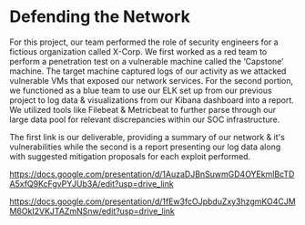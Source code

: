 # Defending the Network
For this project, our team performed the role of security engineers for a fictious organization called X-Corp. We first worked as a red team to perform a penetration test on a vulnerable machine called the ‘Capstone’ machine. The target machine captured logs of our activity as we attacked vulnerable VMs that exposed our network services. For the second portion, we functioned as a blue team to use our ELK set up from our previous project to log data & visualizations from our Kibana dashboard into a report. We utilized tools like Filebeat & Metricbeat to further parse through our large data pool for relevant discrepancies within our SOC infrastructure.   

The first link is our deliverable, providing a summary of our network & it's vulnerabilities while the second is a report presenting our log data along with suggested mitigation proposals for each exploit performed. 

https://docs.google.com/presentation/d/1AuzaDJBnSuwmGD4OYEkmlBcTDA5xfQ9KcFgvPYJUb3A/edit?usp=drive_link

https://docs.google.com/presentation/d/1fEw3fcOJpbduZxy3hzgmKO4CJMM6OkI2VKJTAZmNSnw/edit?usp=drive_link
